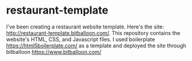 # restaurant-template
I've been creating a restaurant website template. Here's the site: http://restaurant-template.bitballoon.com/.  This repository contains the website's HTML, CSS, and Javascript files.  I used boilerplate https://html5boilerplate.com/ as a template and deployed the site through bitballoon https://www.bitballoon.com/
